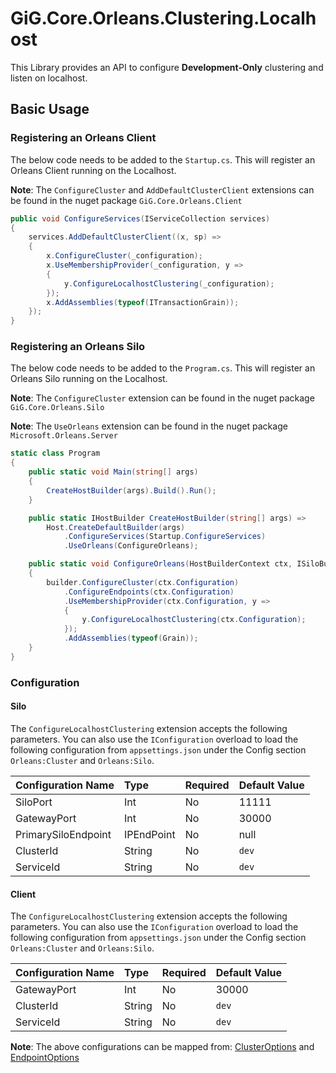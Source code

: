 # GiG.Core.Orleans.Clustering.Localhost

This Library provides an API to configure **Development-Only** clustering and listen on localhost.

## Basic Usage

### Registering an Orleans Client

The below code needs to be added to the `Startup.cs`. This will register an Orleans Client running on the Localhost.

**Note**: The `ConfigureCluster` and `AddDefaultClusterClient` extensions can be found in the nuget package ```GiG.Core.Orleans.Client```

```csharp
public void ConfigureServices(IServiceCollection services)
{
    services.AddDefaultClusterClient((x, sp) =>
    {              
        x.ConfigureCluster(_configuration);
        x.UseMembershipProvider(_configuration, y => 
        {
            y.ConfigureLocalhostClustering(_configuration); 
        });
        x.AddAssemblies(typeof(ITransactionGrain));
    });
}
```

### Registering an Orleans Silo

The below code needs to be added to the `Program.cs`. This will register an Orleans Silo running on the Localhost.

**Note**: The `ConfigureCluster` extension can be found in the nuget package ```GiG.Core.Orleans.Silo```

**Note**: The `UseOrleans` extension can be found in the nuget package ```Microsoft.Orleans.Server```

```csharp
static class Program
{
    public static void Main(string[] args)
    {
        CreateHostBuilder(args).Build().Run();
    }

    public static IHostBuilder CreateHostBuilder(string[] args) =>
        Host.CreateDefaultBuilder(args)                                
            .ConfigureServices(Startup.ConfigureServices)
            .UseOrleans(ConfigureOrleans);

    public static void ConfigureOrleans(HostBuilderContext ctx, ISiloBuilder builder)
    {
        builder.ConfigureCluster(ctx.Configuration)
            .ConfigureEndpoints(ctx.Configuration)
            .UseMembershipProvider(ctx.Configuration, y =>
            {
                y.ConfigureLocalhostClustering(ctx.Configuration);
            });
            .AddAssemblies(typeof(Grain));
    }
}    
```

### Configuration

#### Silo

The `ConfigureLocalhostClustering` extension accepts the following parameters. You can also use the `IConfiguration` overload to load the following configuration from `appsettings.json` under the Config section `Orleans:Cluster` and `Orleans:Silo`. 

| Configuration Name | Type       | Required | Default Value |
|:-------------------|:-----------|:---------|:--------------|
| SiloPort           | Int        | No       | 11111         |
| GatewayPort        | Int        | No       | 30000         |
| PrimarySiloEndpoint| IPEndPoint | No       | null          |
| ClusterId          | String     | No       | `dev`         |
| ServiceId          | String     | No       | `dev`         |

#### Client

The `ConfigureLocalhostClustering` extension accepts the following parameters. You can also use the `IConfiguration` overload to load the following configuration from `appsettings.json` under the Config section `Orleans:Cluster` and `Orleans:Silo`.

| Configuration Name | Type   | Required | Default Value |
|:-------------------|:-------|:---------|:--------------|
| GatewayPort        | Int    | No       | 30000         |
| ClusterId          | String | No       | `dev`         |
| ServiceId          | String | No       | `dev`         |

**Note**:
The above configurations can be mapped from:
[ClusterOptions](https://github.com/dotnet/orleans/blob/master/src/Orleans.Core/Configuration/Options/ClusterOptions.cs)
and [EndpointOptions](https://github.com/dotnet/orleans/blob/master/src/Orleans.Runtime/Hosting/EndpointOptions.cs)
